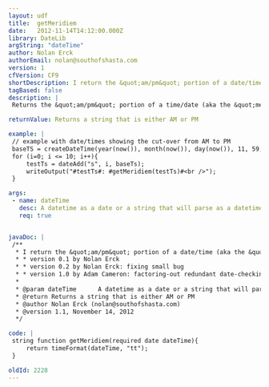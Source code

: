 ```yaml
---
layout: udf
title:  getMeridiem
date:   2012-11-14T14:12:00.000Z
library: DateLib
argString: "dateTime"
author: Nolan Erck
authorEmail: nolan@southofshasta.com
version: 1
cfVersion: CF9
shortDescription: I return the &quot;am/pm&quot; portion of a date/time (aka the &quot;meridiem&quot;).
tagBased: false
description: |
 Returns the &quot;am/pm&quot; portion of a time/date (aka the &quot;meridiem&quot;). Works with both dates created via plain text (i.e. &quot;4/1/2012&quot;) and via CreateDateTime(), etc. This is basically a wrapper around the call to TimeFormat() to both a) add some extra validation for dealing with potentially badly formatted dates and b) uses the proper &quot;meridiem&quot; name for this portion of the timestamp, adding some readability to the code.

returnValue: Returns a string that is either AM or PM

example: |
 // example with date/times showing the cut-over from AM to PM
 baseTS = createDateTime(year(now()), month(now()), day(now()), 11, 59, 55);
 for (i=0; i <= 10; i++){
     testTs = dateAdd("s", i, baseTs);
     writeOutput("#testTs#: #getMeridiem(testTs)#<br />");
 }

args:
 - name: dateTime
   desc: A datetime as a date or a string that will parse as a datetime
   req: true


javaDoc: |
 /**
  * I return the &quot;am/pm&quot; portion of a date/time (aka the &quot;meridiem&quot;).
  * * version 0.1 by Nolan Erck
  * * version 0.2 by Nolan Erck: fixing small bug
  * * version 1.0 by Adam Cameron: factoring-out redundant date-checking logic
  * 
  * @param dateTime      A datetime as a date or a string that will parse as a datetime (Required)
  * @return Returns a string that is either AM or PM 
  * @author Nolan Erck (nolan@southofshasta.com) 
  * @version 1.1, November 14, 2012 
  */

code: |
 string function getMeridiem(required date dateTime){
     return timeFormat(dateTime, "tt");
 }

oldId: 2228
---
```



